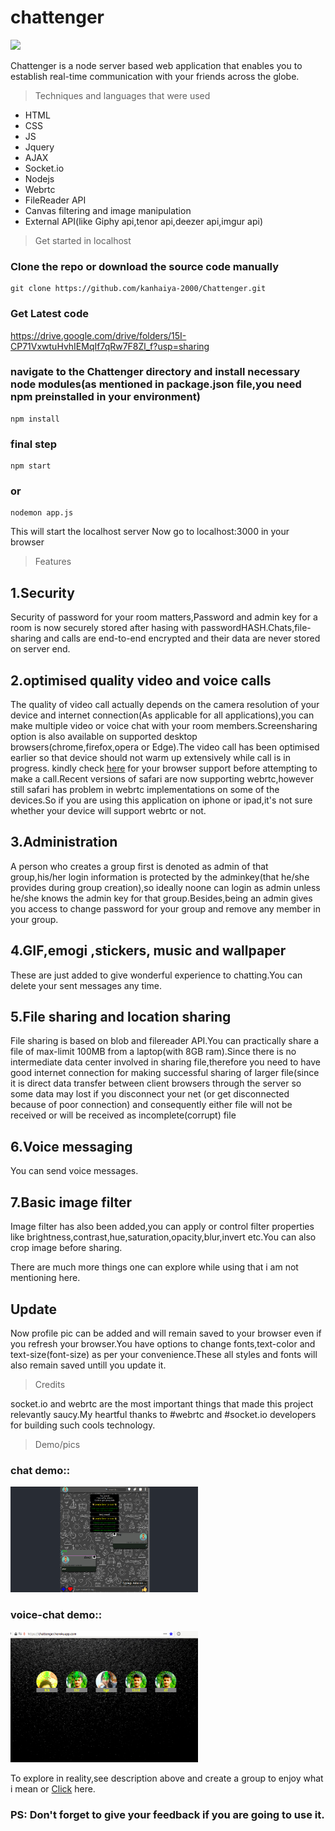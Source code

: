 # chattenger
<img src="https://kkleap.github.io/assets/chattenger_icon.webp">

Chattenger is a node server based web application that enables you to establish real-time communication with your friends across the globe.

> Techniques and languages that were used

- HTML
- CSS
- JS
- Jquery
- AJAX
- Socket.io
- Nodejs
- Webrtc
- FileReader API
- Canvas filtering and image manipulation
- External API(like Giphy api,tenor api,deezer api,imgur api)


> Get started in localhost


### Clone the repo or download the source code manually

    git clone https://github.com/kanhaiya-2000/Chattenger.git
    
### Get Latest code
  <a href="https://drive.google.com/drive/folders/15I-CP71VxwtuHvhIEMqIf7qRw7F8Zl_f?usp=sharing">https://drive.google.com/drive/folders/15I-CP71VxwtuHvhIEMqIf7qRw7F8Zl_f?usp=sharing</a>
    
### navigate to the Chattenger directory and install necessary node modules(as mentioned in package.json file,you need npm preinstalled in your environment)

    npm install
    
### final step

    npm start 
    
### or

    nodemon app.js
    
    
 This will start the localhost server 
 Now go to localhost:3000 in your browser 
 

> Features


## 1.Security

Security of password for your room matters,Password and admin key for a room is now securely stored after hasing with passwordHASH.Chats,file-sharing and calls are end-to-end encrypted and their data are never stored on server end.

## 2.optimised quality video and voice calls

The quality of video call actually depends on the camera resolution of your device and internet connection(As applicable for all applications),you can make multiple video or voice chat with your room members.Screensharing option is also available on supported desktop browsers(chrome,firefox,opera or Edge).The video call has been optimised earlier so that device should not warm up extensively while call is in progress.
kindly check <a href="https://caniuse.com/#search=webrtc">here</a> for your browser support before attempting to make a call.Recent versions of safari are now supporting webrtc,however still safari has problem in webrtc implementations on some of the devices.So if you are using this application on iphone or ipad,it's not sure whether your device will support webrtc or not.

## 3.Administration

A person who creates a group first is denoted as admin of that group,his/her login information is protected by the adminkey(that he/she provides during group creation),so ideally noone can login as admin unless he/she knows the admin key for that group.Besides,being an admin gives you access to change password for your group and remove any member in your group.

## 4.GIF,emogi ,stickers, music and wallpaper

These are just added to give wonderful experience to chatting.You can delete your sent messages any time.

## 5.File sharing and location sharing

File sharing is based on blob and filereader API.You can practically share a file of max-limit 100MB from a laptop(with 8GB ram).Since there is no intermediate data center involved in sharing file,therefore you need to have good internet connection for making successful sharing of larger file(since it is direct data transfer between client browsers through the server so some data may lost if you disconnect your net (or get disconnected because of poor connection) and consequently either file will not be received or will be received as incomplete(corrupt) file

## 6.Voice messaging

You can send voice messages.

## 7.Basic image filter

Image filter has also been added,you can apply or control filter properties like brightness,contrast,hue,saturation,opacity,blur,invert etc.You can also crop image before sharing.

There are much more things one can explore while using that i am not mentioning here.

## Update

Now profile pic can be added and will remain saved to your browser even if you refresh your browser.You have options to change fonts,text-color and text-size(font-size) as per your convenience.These all styles and fonts will also remain saved untill you update it.


> Credits


socket.io and webrtc are the most important things that made this project relevantly saucy.My heartful thanks to #webrtc and #socket.io developers for building such cools technology.


> Demo/pics


### chat demo::

<img src="demo/chat_view.png" style="width:300px">

### voice-chat demo::

<img src="demo/voice_demo.png" style="width:300px">

To explore in reality,see description above and create a group to enjoy what i mean or <a href='https://chattenger.herokuapp.com'>Click</a> here.
### PS: Don't forget to give your feedback if you are going to use it.
